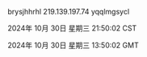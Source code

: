 brysjhhrhl 219.139.197.74 yqqlmgsycl

2024年 10月 30日 星期三 21:50:02 CST

2024年 10月 30日 星期三 13:50:02 GMT

